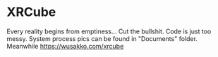 # XRCube
Every reality begins from emptiness... Cut the bullshit. Code is just too messy. System process pics can be found in "Documents" folder. Meanwhile https://wusakko.com/xrcube
